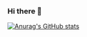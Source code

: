 ### Hi there 👋

[![Anurag's GitHub stats](https://github-readme-stats.vercel.app/api?username=rocLv)](https://github.com/anuraghazra/github-readme-stats)

<!--
**rocLv/rocLv** is a ✨ _special_ ✨ repository because its `README.md` (this file) appears on your GitHub profile.

Here are some ideas to get you started:

- 🔭 I’m currently working on ...
- 🌱 I’m currently learning ...
- 👯 I’m looking to collaborate on ...
- 🤔 I’m looking for help with ...
- 💬 Ask me about ...
- 📫 How to reach me: ...
- 😄 Pronouns: ...
- ⚡ Fun fact: ...
-->
